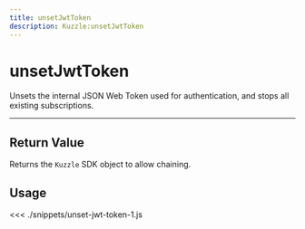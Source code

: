 ```yaml
---
title: unsetJwtToken
description: Kuzzle:unsetJwtToken
---
```


# unsetJwtToken

Unsets the internal JSON Web Token used for authentication, and stops all existing subscriptions.

---

## Return Value

Returns the `Kuzzle` SDK object to allow chaining.

## Usage

<<< ./snippets/unset-jwt-token-1.js
